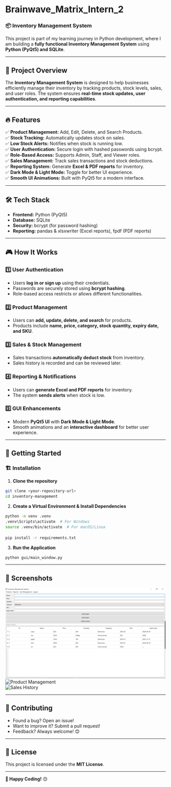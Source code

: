 ﻿# Brainwave_Matrix_Intern_2
### 📦 **Inventory Management System**  
This project is part of my learning journey in Python development, where I am building a **fully functional Inventory Management System** using **Python (PyQt5) and SQLite**.  

---

## 🚀 **Project Overview**  
The **Inventory Management System** is designed to help businesses efficiently manage their inventory by tracking products, stock levels, sales, and user roles. The system ensures **real-time stock updates, user authentication, and reporting capabilities**.

---

## 🔥 **Features**
✅ **Product Management:** Add, Edit, Delete, and Search Products.  
✅ **Stock Tracking:** Automatically updates stock on sales.  
✅ **Low Stock Alerts:** Notifies when stock is running low.  
✅ **User Authentication:** Secure login with hashed passwords using bcrypt.  
✅ **Role-Based Access:** Supports Admin, Staff, and Viewer roles.  
✅ **Sales Management:** Track sales transactions and stock deductions.  
✅ **Reporting System:** Generate **Excel & PDF reports** for inventory.  
✅ **Dark Mode & Light Mode:** Toggle for better UI experience.  
✅ **Smooth UI Animations:** Built with PyQt5 for a modern interface.  

---

## 🛠 **Tech Stack**
- **Frontend:** Python (PyQt5)  
- **Database:** SQLite  
- **Security:** bcrypt (for password hashing)  
- **Reporting:** pandas & xlsxwriter (Excel reports), fpdf (PDF reports)  

---

## 🎮 **How It Works**
### 1️⃣ **User Authentication**
- Users **log in or sign up** using their credentials.  
- Passwords are securely stored using **bcrypt hashing**.  
- Role-based access restricts or allows different functionalities.

### 2️⃣ **Product Management**
- Users can **add, update, delete, and search** for products.  
- Products include **name, price, category, stock quantity, expiry date, and SKU**.

### 3️⃣ **Sales & Stock Management**
- Sales transactions **automatically deduct stock** from inventory.  
- Sales history is recorded and can be reviewed later.

### 4️⃣ **Reporting & Notifications**
- Users can **generate Excel and PDF reports** for inventory.  
- The system **sends alerts** when stock is low.  

### 5️⃣ **GUI Enhancements**
- Modern **PyQt5 UI** with **Dark Mode & Light Mode**.  
- Smooth animations and an **interactive dashboard** for better user experience.  

---

## 🚦 **Getting Started**
### 🏗 **Installation**
1. **Clone the repository**  
```sh
git clone <your-repository-url>
cd inventory-management
```
2. **Create a Virtual Environment & Install Dependencies**  
```sh
python -m venv .venv
.venv\Scripts\activate  # For Windows
source .venv/bin/activate  # For macOS/Linux

pip install -r requirements.txt
```
3. **Run the Application**  
```sh
python gui/main_window.py
```

---

## 📸 **Screenshots**
![Dashboard](img/dashboard.png)  
![Product Management](img/products.png)  
![Sales History](img/sales.png)  

---

## 🤝 **Contributing**
- Found a bug? Open an issue!  
- Want to improve it? Submit a pull request!  
- Feedback? Always welcome! 😊  

---

## 📄 **License**
This project is licensed under the **MIT License**.  

---

**🚀 Happy Coding!** 😊
